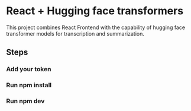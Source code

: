 # React + Hugging face transformers

This project combines React Frontend with the capability of hugging face transformer models for transcription and summarization.

## Steps 
### Add your token
### Run npm install
### Run npm dev

